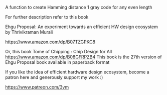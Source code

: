 A function to create Hamming distance 1 gray code for any even length

For further description refer to this book

Ehgu Proposal: An experiment towards an efficient HW design ecosystem
by Thrivikraman Murali

https://www.amazon.com/dp/B07TZGPKC8

Or, this book
Tome of Chipping : Chip Design for All
https://www.amazon.com/dp/B08GFRPZB4
This book is the 27th version of Ehgu Proposal book available in paperback format

If you like the idea of efficient hardware design ecosystem, become a patron here and generously support my work :)

https://www.patreon.com/3vm

